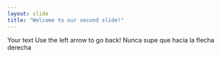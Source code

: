 ```yaml
---
layout: slide
title: "Welcome to our second slide!"
---
```

Your text
Use the left arrow to go back!
Nunca supe que hacia la flecha derecha
